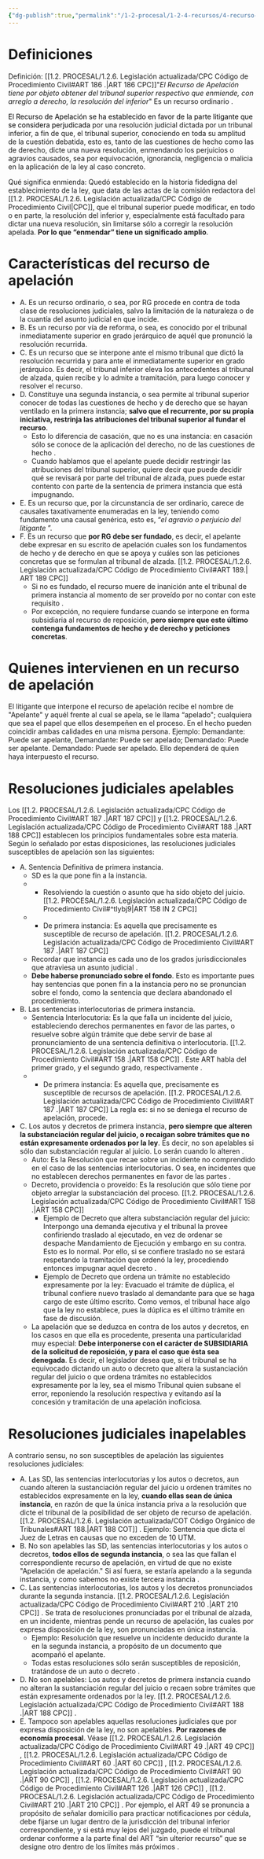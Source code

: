 ```yaml
---
{"dg-publish":true,"permalink":"/1-2-procesal/1-2-4-recursos/4-recurso-de-apelacion/4-1-generalidades-de-la-apelacion-y-resoluciones-apelables/","tags":["Procesal"]}
---
```


# Definiciones

Definición:  [[1.2. PROCESAL/1.2.6. Legislación actualizada/CPC Código de Procedimiento Civil#ART 186 .\|ART 186 CPC]]"*El Recurso de Apelación tiene por objeto obtener del tribunal superior respectivo que enmiende, con arreglo a derecho, la resolución del inferior*" Es un recurso ordinario .

<mark style='background:var(--mk-color-teal)'>El Recurso de Apelación se ha establecido en favor de la parte litigante que se considera perjudicada</mark> por una resolución judicial dictada por un tribunal inferior, a fin de que, el tribunal superior, conociendo en toda su amplitud de la cuestión debatida, esto es, tanto de las cuestiones de hecho como las de derecho, dicte una nueva resolución, enmendando los perjuicios o agravios causados, sea por equivocación, ignorancia, negligencia o malicia en la aplicación de la ley al caso concreto.

Qué significa enmienda: Quedó establecido en la historia fidedigna del establecimiento de la ley, que data de las actas de la comisión redactora del [[1.2. PROCESAL/1.2.6. Legislación actualizada/CPC Código de Procedimiento Civil\|CPC]], que el tribunal superior puede modificar, en todo o en parte, la resolución del inferior y, especialmente está facultado para dictar una nueva resolución, sin limitarse sólo a corregir la resolución apelada. **Por lo que “enmendar” tiene un significado amplio**. 

# Características del recurso de apelación

- A. Es un recurso ordinario, o sea, por RG procede en contra de toda clase de resoluciones judiciales, salvo la limitación de la naturaleza o de la cuantía del asunto judicial en que incide.
- B. Es un recurso por vía de reforma, o sea, es conocido por el tribunal inmediatamente superior en grado jerárquico de aquél que pronunció la resolución recurrida.
- C. Es un recurso que se interpone ante el mismo tribunal que dictó la resolución recurrida y para ante el inmediatamente superior en grado jerárquico. Es decir, el tribunal inferior eleva los antecedentes al tribunal de alzada, quien recibe y lo admite a tramitación, para luego conocer y resolver el recurso.
- D. Constituye una segunda instancia, o sea permite al tribunal superior conocer de todas las cuestiones de hecho y de derecho que se hayan ventilado en la primera instancia; **salvo que el recurrente, por su propia iniciativa, restrinja las atribuciones del tribunal superior al fundar el recurso**.
	- Esto lo diferencia de casación, que no es una instancia: en casación sólo se conoce de la aplicación del derecho, no de las cuestiones de hecho .
	- Cuando hablamos que el apelante puede decidir restringir las atribuciones del tribunal superior, quiere decir que puede decidir qué se revisará por parte del tribunal de alzada, pues puede estar contento con parte de la sentencia de primera instancia que está impugnando.
- E. Es un recurso que, por la circunstancia de ser ordinario, carece de causales taxativamente enumeradas en la ley, teniendo como fundamento una causal genérica, esto es, “*el agravio o perjuicio del litigante* ”.
- F. Es un recurso que **por RG debe ser fundado**, es decir, el apelante debe expresar en su escrito de apelación cuales son los fundamentos de hecho y de derecho en que se apoya y cuáles son las peticiones concretas que se formulan al tribunal de alzada. [[1.2. PROCESAL/1.2.6. Legislación actualizada/CPC Código de Procedimiento Civil#ART 189.\| ART 189 CPC]]
	- Si no es fundado, el recurso muere de inanición ante el tribunal de primera instancia al momento de ser proveído por no contar con este requisito .
	- Por excepción, no requiere fundarse cuando se interpone en forma subsidiaria al recurso de reposición, **pero siempre que este último contenga fundamentos de hecho y de derecho y peticiones concretas**.

# Quienes intervienen en un recurso de apelación
 
El litigante que interpone el recurso de apelación recibe el nombre de "Apelante" y aquél frente al cual se apela, se le llama “apelado"; cualquiera que sea el papel que ellos desempeñen en el proceso. En el hecho pueden coincidir ambas calidades en una misma persona.
Ejemplo: Demandante: Puede ser apelante, Demandante: Puede ser apelado; Demandado: Puede ser apelante. Demandado: Puede ser apelado.
Ello dependerá de quien haya interpuesto el recurso.

# Resoluciones judiciales apelables 
 
 Los [[1.2. PROCESAL/1.2.6. Legislación actualizada/CPC Código de Procedimiento Civil#ART 187 .\|ART 187 CPC]]  y [[1.2. PROCESAL/1.2.6. Legislación actualizada/CPC Código de Procedimiento Civil#ART 188 .\|ART 188 CPC]] establecen los principios fundamentales sobre esta materia. Según lo señalado por estas disposiciones, las resoluciones judiciales susceptibles de apelación son las siguientes: 
- A. Sentencia Definitiva de primera instancia. 
	- SD es la que pone fin a la instancia. 
	- + Resolviendo la cuestión o asunto que ha sido objeto del juicio. [[1.2. PROCESAL/1.2.6. Legislación actualizada/CPC Código de Procedimiento Civil#^tlybj9\|ART 158 IN 2 CPC]]
	- + De primera instancia: Es aquella que precisamente es susceptible de recurso de apelación. [[1.2. PROCESAL/1.2.6. Legislación actualizada/CPC Código de Procedimiento Civil#ART 187 .\|ART 187 CPC]]
	- Recordar que instancia es cada uno de los grados jurisdiccionales que atraviesa un asunto judicial .
	- **Debe haberse pronunciado sobre el fondo**. Esto es importante pues hay sentencias que ponen fin a la instancia pero no se pronuncian sobre el fondo, como la sentencia que declara abandonado el procedimiento.
- B. Las sentencias interlocutorias de primera instancia.
	- Sentencia Interlocutoria: Es la que falla un incidente del juicio, estableciendo derechos permanentes en favor de las partes, o resuelve sobre algún trámite que debe servir de base al pronunciamiento de una sentencia definitiva o interlocutoria. [[1.2. PROCESAL/1.2.6. Legislación actualizada/CPC Código de Procedimiento Civil#ART 158 .\|ART 158 CPC]] . Este ART habla del primer grado, y el segundo grado, respectivamente .
	- + De primera instancia: Es aquella que, precisamente es susceptible de recursos de apelación. [[1.2. PROCESAL/1.2.6. Legislación actualizada/CPC Código de Procedimiento Civil#ART 187 .\|ART 187 CPC]]  La regla es: si no se deniega el recurso de apelación, procede.
- C. Los autos y decretos de primera instancia, **pero siempre que alteren la substanciación regular del juicio, o recaigan sobre trámites que no están expresamente ordenados por la ley**. Es decir, no son apelables si sólo dan substanciación regular al juicio. Lo serán cuando lo alteren .
	- Auto: Es la Resolución que recae sobre un incidente no comprendido en el caso de las sentencias interlocutorias. O sea, en incidentes que no establecen derechos permanentes en favor de las partes .
	- Decreto, providencia o proveído: Es la resolución que sólo tiene por objeto arreglar la substanciación del proceso. [[1.2. PROCESAL/1.2.6. Legislación actualizada/CPC Código de Procedimiento Civil#ART 158 .\|ART 158 CPC]]
		- Ejemplo de Decreto que altera substanciación regular del juicio: Interpongo una demanda ejecutiva y el tribunal la provee confiriendo traslado al ejecutado, en vez de ordenar se despache Mandamiento de Ejecución y embargo en su contra. Esto es lo normal. Por ello, si se confiere traslado no se estará respetando la tramitación que ordenó la ley, procediendo entonces impugnar aquel decreto .
		- Ejemplo de Decreto que ordena un trámite no establecido expresamente por la ley: Evacuado el trámite de dúplica, el tribunal confiere nuevo traslado al demandante para que se haga cargo de este último escrito. Como vemos, el tribunal hace algo que la ley no establece, pues la dúplica es el último trámite en fase de discusión.
	- La apelación que se deduzca en contra de los autos y decretos, en los casos en que ella es procedente, presenta una particularidad muy especial: **Debe interponerse con el carácter de SUBSIDIARIA de la solicitud de reposición, y para el caso que ésta sea denegada**. Es decir, el legislador desea que, si el tribunal se ha equivocado dictando un auto o decreto que altera la sustanciación regular del juicio o que ordena trámites no establecidos expresamente por la ley, sea el mismo Tribunal quien subsane el error, reponiendo la resolución respectiva y evitando así la concesión y tramitación de una apelación inoficiosa.

# Resoluciones judiciales inapelables

A contrario sensu, no son susceptibles de apelación las siguientes resoluciones judiciales:

- A. Las SD, las sentencias interlocutorias y los autos o decretos, aun cuando alteren la sustanciación regular del juicio u ordenen trámites no establecidos expresamente en la ley, **cuando ellas sean de única instancia**, en razón de que la única instancia priva a la resolución que dicte el tribunal de la posibilidad de ser objeto de recurso de apelación. [[1.2. PROCESAL/1.2.6. Legislación actualizada/COT Código Orgánico de Tribunales#ART 188.\|ART 188 COT]] . Ejemplo: Sentencia que dicta el Juez de Letras en causas que no exceden de 10 UTM.
- B. No son apelables las SD, las sentencias interlocutorias y los autos o decretos, **todos ellos de segunda instancia**, o sea las que fallan el correspondiente recurso de apelación, en virtud de que no existe "Apelación de apelación." Si así fuera, se estaría apelando a la segunda instancia, y como sabemos no existe tercera instancia .
- C. Las sentencias interlocutorias, los autos y los decretos pronunciados durante la segunda instancia. [[1.2. PROCESAL/1.2.6. Legislación actualizada/CPC Código de Procedimiento Civil#ART 210 .\|ART 210 CPC]] . Se trata de resoluciones pronunciadas por el tribunal de alzada, en un incidente, mientras pende un recurso de apelación, las cuales por expresa disposición de la ley, son pronunciadas en única instancia. 
	- Ejemplo: Resolución que resuelve un incidente deducido durante la en la segunda instancia, a propósito de un documento que acompañó el apelante.
	- Todas estas resoluciones sólo serán susceptibles de reposición, tratándose de un auto o decreto .
- D. No son apelables: Los autos y decretos de primera instancia cuando no alteran la sustanciación regular del juicio o recaen sobre trámites que están expresamente ordenados por la ley. [[1.2. PROCESAL/1.2.6. Legislación actualizada/CPC Código de Procedimiento Civil#ART 188 .\|ART 188 CPC]] .
- E. Tampoco son apelables aquellas resoluciones judiciales que por expresa disposición de la ley, no son apelables. **Por razones de economía procesal**. Véase [[1.2. PROCESAL/1.2.6. Legislación actualizada/CPC Código de Procedimiento Civil#ART 49 .\|ART 49 CPC]] , [[1.2. PROCESAL/1.2.6. Legislación actualizada/CPC Código de Procedimiento Civil#ART 60 .\|ART 60 CPC]] , [[1.2. PROCESAL/1.2.6. Legislación actualizada/CPC Código de Procedimiento Civil#ART 90 .\|ART 90 CPC]] , [[1.2. PROCESAL/1.2.6. Legislación actualizada/CPC Código de Procedimiento Civil#ART 126 .\|ART 126 CPC]] , [[1.2. PROCESAL/1.2.6. Legislación actualizada/CPC Código de Procedimiento Civil#ART 210 .\|ART 210 CPC]] . Por ejemplo, el ART 49 se pronuncia a propósito de señalar domicilio para practicar notificaciones por cédula, debe fijarse un lugar dentro de la jurisdicción del tribunal inferior correspondiente, y si está muy lejos del juzgado, puede el tribunal ordenar conforme a la parte final del ART “sin ulterior recurso” que se designe otro dentro de los límites más próximos .